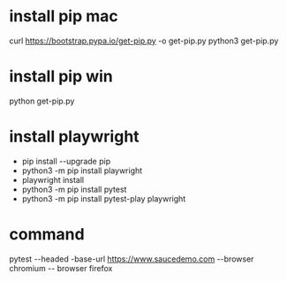 # install pip mac

curl https://bootstrap.pypa.io/get-pip.py -o get-pip.py
python3 get-pip.py

# install pip win

python get-pip.py

# install playwright

- pip install --upgrade pip
- python3 -m pip install playwright
- playwright install
- python3 -m pip install pytest
- python3 -m pip install pytest-play playwright

# command

pytest --headed -base-url https://www.saucedemo.com --browser chromium -- browser firefox
